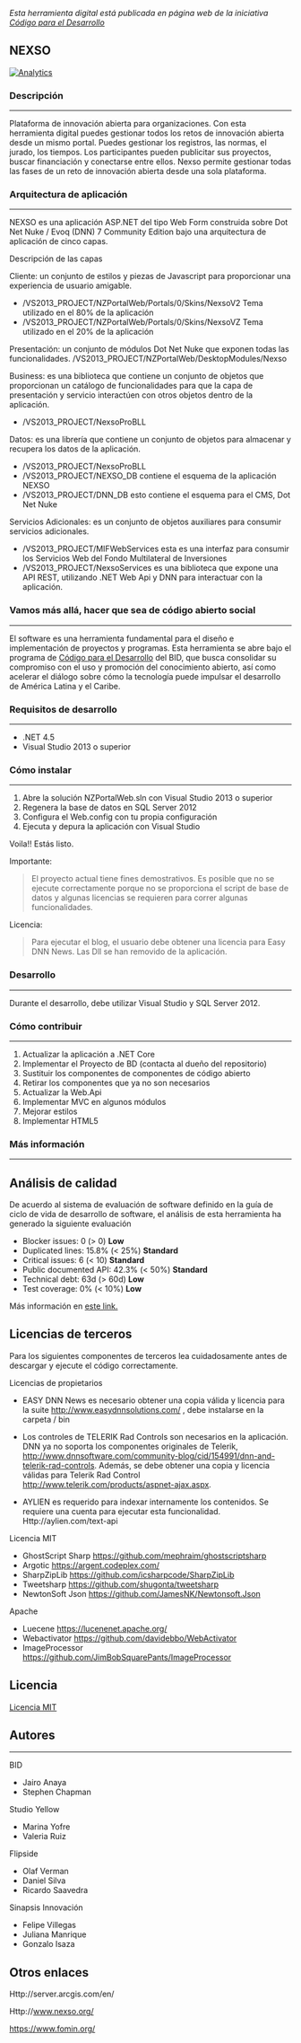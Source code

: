 *Esta herramienta digital está publicada en página web de la iniciativa [Código para el Desarrollo](http://code.iadb.org/es/repositorio/19/nexso)*
## NEXSO
[![Analytics](https://gabeacon.irvinlim.com/UA-4677001-16/Nexso/readme?useReferer)](https://github.com/EL-BID/Nexso)

### Descripción
---
Plataforma de innovación abierta para organizaciones. Con esta herramienta digital puedes gestionar todos los retos de innovación abierta desde un mismo portal. Puedes gestionar los registros, las normas, el jurado, los tiempos. Los participantes pueden publicitar sus proyectos, buscar financiación y conectarse entre ellos. Nexso permite gestionar todas las fases de un reto de innovación abierta desde una sola plataforma.

### Arquitectura de aplicación
---
NEXSO es una aplicación ASP.NET del tipo Web Form construida sobre Dot Net Nuke / Evoq (DNN) 7 Community Edition bajo una arquitectura de aplicación de cinco capas.

Descripción de las capas


Cliente: un conjunto de estilos y piezas de Javascript para proporcionar una experiencia de usuario amigable.
- /VS2013_PROJECT/NZPortalWeb/Portals/0/Skins/NexsoV2  Tema utilizado en el 80% de la aplicación
- /VS2013_PROJECT/NZPortalWeb/Portals/0/Skins/NexsoVZ  Tema utilizado en el 20% de la aplicación


Presentación: un conjunto de módulos Dot Net Nuke que exponen todas las funcionalidades.
/VS2013_PROJECT/NZPortalWeb/DesktopModules/Nexso

Business: es una biblioteca que contiene un conjunto de objetos que proporcionan un catálogo de funcionalidades para que la capa de presentación y servicio interactúen con otros objetos dentro de la aplicación.

- /VS2013_PROJECT/NexsoProBLL 


Datos: es una librería que contiene un conjunto de objetos para almacenar y recupera los datos de la aplicación.
- /VS2013_PROJECT/NexsoProBLL
- /VS2013_PROJECT/NEXSO_DB contiene el esquema de la aplicación NEXSO
- /VS2013_PROJECT/DNN_DB esto contiene el esquema para el CMS, Dot Net Nuke

Servicios Adicionales: es un conjunto de objetos auxiliares para consumir servicios adicionales.
- /VS2013_PROJECT/MIFWebServices esta es una interfaz para consumir los Servicios Web del Fondo Multilateral de Inversiones
- /VS2013_PROJECT/NexsoServices es una biblioteca que expone una API REST, utilizando .NET Web Api y DNN para interactuar con la aplicación.


### Vamos más allá, hacer que sea de código abierto social
---
El software es una herramienta fundamental para el diseño e implementación de proyectos y programas. Esta herramienta se abre bajo el programa de [Código para el Desarrollo](code.iadb.org) del BID, que busca consolidar su compromiso con el uso y promoción del conocimiento abierto, así como acelerar el diálogo sobre cómo la tecnología puede impulsar el desarrollo de América Latina y el Caribe.

### Requisitos de desarrollo
---

- .NET 4.5
- Visual Studio 2013 o superior

### Cómo instalar
---

1. Abre la solución NZPortalWeb.sln con Visual Studio 2013 o superior
2. Regenera la base de datos en SQL Server 2012
3. Configura el Web.config con tu propia configuración
4. Ejecuta y depura la aplicación con Visual Studio

Voila!! Estás listo.

Importante:

> El proyecto actual tiene fines demostrativos. Es posible que no se ejecute correctamente porque no se proporciona el script de base de datos y algunas licencias se requieren para correr algunas funcionalidades.

Licencia:

> Para ejecutar el blog, el usuario debe obtener una licencia para Easy DNN News. Las Dll se han removido de la aplicación.

### Desarrollo
---
Durante el desarrollo, debe utilizar Visual Studio y SQL Server 2012.

### Cómo contribuir
---

1. Actualizar la aplicación a .NET Core
2. Implementar el Proyecto de BD (contacta al dueño del repositorio)
3. Sustituir los componentes de componentes de código abierto
4. Retirar los componentes que ya no son necesarios
5. Actualizar la Web.Api
6. Implementar MVC en algunos módulos
7. Mejorar estilos
8. Implementar HTML5

### Más información
---
## Análisis de calidad

De acuerdo al sistema de evaluación de software definido en la guía de ciclo de vida de desarrollo de software, el análisis de esta herramienta ha generado la siguiente evaluación

* Blocker issues: 0 (> 0) **Low** 
* Duplicated lines: 15.8% (< 25%) **Standard**
* Critical issues: 6 (< 10) **Standard**
* Public documented API: 42.3% (< 50%) **Standard**
* Technical debt: 63d (> 60d) **Low**
* Test coverage: 0% (< 10%) **Low**

Más información en [este link.](https://el-bid.github.io/software-life-cycle-guide/delivery/evaluation-matrix/)

## Licencias de terceros

Para los siguientes componentes de terceros lea cuidadosamente antes de descargar y ejecute el código correctamente.

Licencias de propietarios

- EASY DNN News es necesario obtener una copia válida y licencia para la suite http://www.easydnnsolutions.com/ , debe instalarse en la carpeta / bin

- Los controles de TELERIK Rad Controls son necesarios en la aplicación. DNN ya no soporta los componentes originales de Telerik, http://www.dnnsoftware.com/community-blog/cid/154991/dnn-and-telerik-rad-controls. Además, se debe obtener una copia y licencia válidas para Telerik Rad Control http://www.telerik.com/products/aspnet-ajax.aspx.

- AYLIEN es requerido para indexar internamente los contenidos. Se requiere una cuenta para ejecutar esta funcionalidad. Http://aylien.com/text-api

Licencia MIT

- GhostScript Sharp https://github.com/mephraim/ghostscriptsharp
- Argotic https://argent.codeplex.com/
- SharpZipLib https://github.com/icsharpcode/SharpZipLib
- Tweetsharp https://github.com/shugonta/tweetsharp
- NewtonSoft Json https://github.com/JamesNK/Newtonsoft.Json

Apache

- Luecene https://lucenenet.apache.org/
- Webactivator https://github.com/davidebbo/WebActivator
- ImageProcessor https://github.com/JimBobSquarePants/ImageProcessor


## Licencia

[Licencia MIT](https://github.com/EL-BID/Nexso/blob/master/LICENSE)

## Autores
---
BID

- Jairo Anaya
- Stephen Chapman

Studio Yellow
- Marina Yofre
- Valeria Ruiz

Flipside
- Olaf Verman
- Daniel Silva
- Ricardo Saavedra

Sinapsis Innovación

- Felipe Villegas
- Juliana Manrique
- Gonzalo Isaza

## Otros enlaces

Http://server.arcgis.com/en/

Http://www.nexso.org/

https://www.fomin.org/
